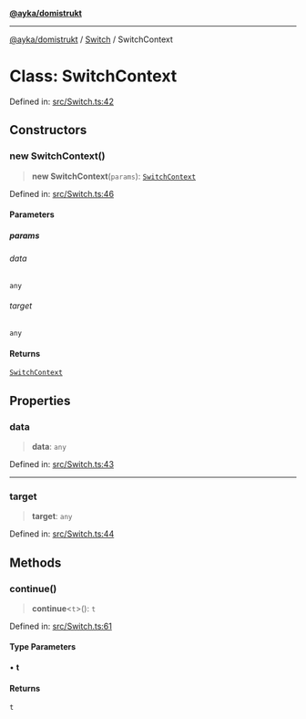 [**@ayka/domistrukt**](../../../README.md)

***

[@ayka/domistrukt](../../../globals.md) / [Switch](../README.md) / SwitchContext

# Class: SwitchContext

Defined in: [src/Switch.ts:42](https://github.com/AndreyMork/domistrukt/blob/8b5cf3c2b6165986c4aa42ad9bdd7f6c43c22c84/src/Switch.ts#L42)

## Constructors

### new SwitchContext()

> **new SwitchContext**(`params`): [`SwitchContext`](SwitchContext.md)

Defined in: [src/Switch.ts:46](https://github.com/AndreyMork/domistrukt/blob/8b5cf3c2b6165986c4aa42ad9bdd7f6c43c22c84/src/Switch.ts#L46)

#### Parameters

##### params

###### data

`any`

###### target

`any`

#### Returns

[`SwitchContext`](SwitchContext.md)

## Properties

### data

> **data**: `any`

Defined in: [src/Switch.ts:43](https://github.com/AndreyMork/domistrukt/blob/8b5cf3c2b6165986c4aa42ad9bdd7f6c43c22c84/src/Switch.ts#L43)

***

### target

> **target**: `any`

Defined in: [src/Switch.ts:44](https://github.com/AndreyMork/domistrukt/blob/8b5cf3c2b6165986c4aa42ad9bdd7f6c43c22c84/src/Switch.ts#L44)

## Methods

### continue()

> **continue**\<`t`\>(): `t`

Defined in: [src/Switch.ts:61](https://github.com/AndreyMork/domistrukt/blob/8b5cf3c2b6165986c4aa42ad9bdd7f6c43c22c84/src/Switch.ts#L61)

#### Type Parameters

• **t**

#### Returns

`t`

